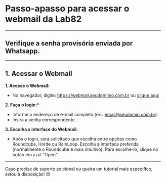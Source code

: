 # Passo-apasso para acessar o webmail da Lab82
---

## Verifique a senha provisória enviada por Whatsapp.
---
 
## 1. Acessar o Webmail
__1. Acesse o Webmail:__
   - No navegador, digite: https://webmail.seudominio.com.br ou [clique aqui](https://webmail.lab82.dev)

__2. Faça o login:*__
   - Informe o endereço de e-mail completo (ex.: email@seudomio.com.br).
   - Insira a senha correspondente.

__3. Escolha a interface do Webmail:__
   - Após o login, será solicitado que escolha entre opções como Roundcube, Horde ou RainLoop. Escolha a interface preferida (normalmente o Roundcube é mais intuitivo). Para escolhe-lo, clique no botão em azul "Open".
---

Caso precise de suporte adicional ou queira um tutorial mais específico, estou à disposição! 😊